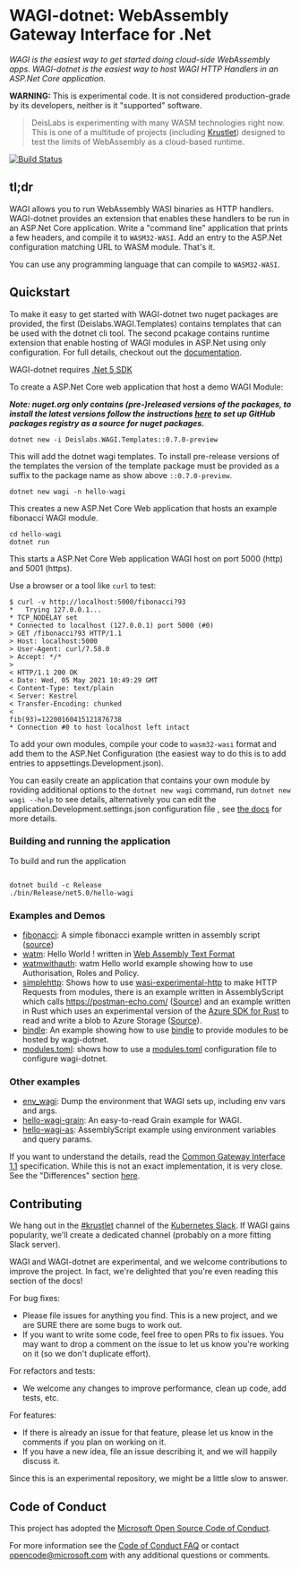 # WAGI-dotnet: WebAssembly Gateway Interface for .Net

_WAGI is the easiest way to get started doing cloud-side WebAssembly apps._
_WAGI-dotnet is the easiest way to host WAGI HTTP Handlers in an ASP.Net Core application._

**WARNING:** This is experimental code.
It is not considered production-grade by its developers, neither is it "supported" software.

> DeisLabs is experimenting with many WASM technologies right now.
> This is one of a multitude of projects (including [Krustlet](https://github.com/deislabs/krustlet))
> designed to test the limits of WebAssembly as a cloud-based runtime.

[![Build Status](https://github.com/Deislabs/wagi-dotnet/actions/workflows/dotnet.yml/badge.svg)](https://github.com/Deislabs/wagi-dotnet/actions)

## tl;dr

WAGI allows you to run WebAssembly WASI binaries as HTTP handlers.
WAGI-dotnet provides an extension that enables these handlers to be run in an ASP.Net Core application.
Write a "command line" application that prints a few headers, and compile it to `WASM32-WASI`.
Add an entry to the ASP.Net configuration matching URL to WASM module.
That's it.

You can use any programming language that can compile to `WASM32-WASI`.

## Quickstart

To make it easy to get started with WAGI-dotnet two nuget packages are provided, the first (Deislabs.WAGI.Templates) contains templates that can be used with the dotnet cli tool. The second pcakage contains runtime extension that enable hosting of WAGI modules in ASP.Net using only configuration.  For full details, checkout out the [documentation](docs/README.md).

WAGI-dotnet requires [.Net 5 SDK](https://dotnet.microsoft.com/download/dotnet/5.0)

To create a ASP.Net Core web application that host a demo WAGI Module:

***Note: nuget.org only contains (pre-)released versions of the packages, to install the latest versions follow the instructions [here](https://docs.github.com/en/packages/working-with-a-github-packages-registry/working-with-the-nuget-registry) to set up GitHub packages registry as a source for nuget packages.***

``` Console
dotnet new -i Deislabs.WAGI.Templates::0.7.0-preview
```

This will add the dotnet wagi templates. To install pre-release versions of the templates the version of the template package must be provided as a suffix to the package name as show above `::0.7.0-preview`.

``` Console
dotnet new wagi -n hello-wagi
```

This creates a new ASP.Net Core Web application that hosts an example fibonacci WAGI module.

``` Console
cd hello-wagi
dotnet run
```

This starts a ASP.Net Core Web application WAGI host on port 5000 (http) and 5001 (https).

Use a browser or a tool like `curl` to test:

``` Console
$ curl -v http://localhost:5000/fibonacci?93
*   Trying 127.0.0.1...
* TCP_NODELAY set
* Connected to localhost (127.0.0.1) port 5000 (#0)
> GET /fibonacci?93 HTTP/1.1
> Host: localhost:5000
> User-Agent: curl/7.58.0
> Accept: */*
>
< HTTP/1.1 200 OK
< Date: Wed, 05 May 2021 10:49:29 GMT
< Content-Type: text/plain
< Server: Kestrel
< Transfer-Encoding: chunked
<
fib(93)=12200160415121876738
* Connection #0 to host localhost left intact
```

To add your own modules, compile your code to `wasm32-wasi` format and add them to the ASP.Net Configuration (the easiest way to do this is to add entries to appsettings.Development.json).

You can easily create an application that contains your own module by roviding additional options to the ```dotnet new wagi``` command, run ```dotnet new wagi --help``` to see details, alternatively you can edit the application.Development.settings.json configuration file , see [the docs](./docs/coonfigurain_and_running.md) for more details.

### Building and running the application

To build and run the application

``` console

dotnet build -c Release
./bin/Release/net5.0/hello-wagi

```

### Examples and Demos

- [fibonacci](examples/fibonacci/README.md): A simple fibonacci example written in assembly script ([source](https://github.com/simongdavies/fibonacci-wagi-as))
- [watm](examples/watm/README.md): Hello World ! written in [Web Assembly Text Format](https://developer.mozilla.org/en-US/docs/WebAssembly/Understanding_the_text_format)
- [watmwithauth](examples/watmwithauth/README.md): watm Hello world example showing how to use Authorisation, Roles and Policy.
- [simplehttp](examples/simplehttp/README.md): Shows how to use [wasi-experimental-http](https://github.com/deislabs/wasi-experimental-http) to make HTTP Requests from modules, there is an example written in AssemblyScript which calls https://postman-echo.com/ ([Source](https://github.com/simongdavies/http-wagi-as)) and an example written in Rust which uses an experimental version of the [Azure SDK for Rust](https://github.com/radu-matei/azure-sdk-for-rust/tree/enable-wasi-experimental-http) to read and write a blob to Azure Storage ([Source](https://github.com/simongdavies/http-azure-rust)).
- [bindle](examples/bindle/README.md): An example showing how to use [bindle](https://github.com/deislabs/bindle) to provide modules to be hosted by wagi-dotnet.
- [modules.toml](examples/modules.toml/README.md): shows how to use a [modules.toml](https://github.com/deislabs/wagi/blob/main/docs/configuring_and_running.md#the-modulestoml-configuration-file) configuration file to configure wagi-dotnet.

### Other examples

- [env_wagi](https://github.com/deislabs/env_wagi): Dump the environment that WAGI sets up, including env vars and args.
- [hello-wagi-grain](https://github.com/deislabs/hello-wagi-grain): An easy-to-read Grain example for WAGI.
- [hello-wagi-as](https://github.com/deislabs/hello-wagi-as): AssemblyScript example using environment variables and query params.

If you want to understand the details, read the [Common Gateway Interface 1.1](https://tools.ietf.org/html/rfc3875) specification.
While this is not an exact implementation, it is very close.
See the "Differences" section [here](https://github.com/deislabs/wagi/blob/main/docs/architecture.md#differences-from-cgi-11).

## Contributing

We hang out in the [#krustlet](https://kubernetes.slack.com/messages/krustlet) channel of the [Kubernetes Slack](https://kubernetes.slack.com).
If WAGI gains popularity, we'll create a dedicated channel (probably on a more fitting Slack server).

WAGI and WAGI-dotnet are experimental, and we welcome contributions to improve the project.
In fact, we're delighted that you're even reading this section of the docs!

For bug fixes:

- Please file issues for anything you find. This is a new project, and we are SURE there are some bugs to work out.
- If you want to write some code, feel free to open PRs to fix issues. You may want to drop a comment on the issue to let us know you're working on it (so we don't duplicate effort).

For refactors and tests:

- We welcome any changes to improve performance, clean up code, add tests, etc.

For features:

- If there is already an issue for that feature, please let us know in the comments if you plan on working on it.
- If you have a new idea, file an issue describing it, and we will happily discuss it.

Since this is an experimental repository, we might be a little slow to answer.

## Code of Conduct

This project has adopted the [Microsoft Open Source Code of
Conduct](https://opensource.microsoft.com/codeofconduct/).

For more information see the [Code of Conduct
FAQ](https://opensource.microsoft.com/codeofconduct/faq/) or contact
[opencode@microsoft.com](mailto:opencode@microsoft.com) with any additional questions or comments.
